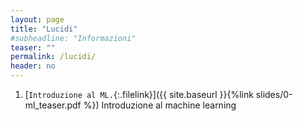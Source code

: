 ```yaml
---
layout: page
title: "Lucidi"
#subheadline: "Informazioni"
teaser: ""
permalink: /lucidi/
header: no
---
```


1. [`Introduzione al ML.`{:.filelink}]({{ site.baseurl }}{%link slides/0-ml_teaser.pdf %}) Introduzione al machine learning
